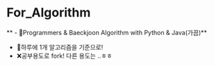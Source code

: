 # For_Algorithm
** - 💙Programmers &amp; Baeckjoon Algorithm with Python & Java(가끔)**
- 💜하루에 1개 알고리즘을 기준으로! 
- ❌공부용도로 fork! 다른 용도는 ..ㅎㅎ
